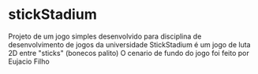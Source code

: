# stickStadium
Projeto de um jogo simples desenvolvido para disciplina de desenvolvimento de jogos da universidade
StickStadium é um jogo de luta 2D entre "sticks" (bonecos palito)
O cenario de fundo do jogo foi feito por Eujacio Filho
